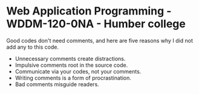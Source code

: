 # Web Application Programming - WDDM-120-0NA - Humber college

Good codes don't need comments, and here are five reasons why I did not add any to this code.

* Unnecessary comments create distractions.
* Impulsive comments root in the source code.
* Communicate via your codes, not your comments.
* Writing comments is a form of procrastination.
* Bad comments misguide readers.
